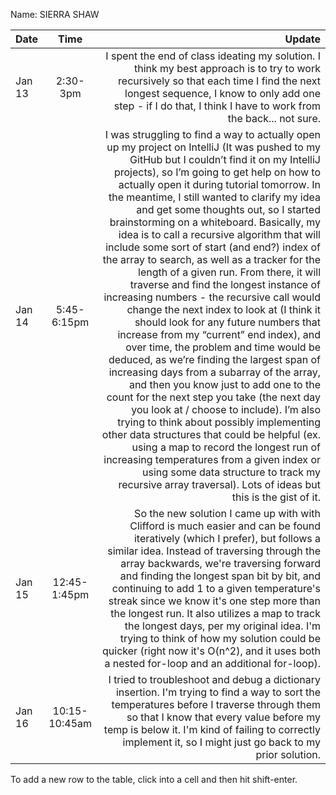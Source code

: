 Name: SIERRA SHAW

| Date   |     Time      |                                                                                                                                                                                                                                                                                                                                                                                                                                                                                                                                                                                                                                                                                                                                                                                                                                                                                                                                                                                                                                                                                                                                                                                                                                                                                                                                                                   Update |
|:-------|:-------------:|-------------------------------------------------------------------------------------------------------------------------------------------------------------------------------------------------------------------------------------------------------------------------------------------------------------------------------------------------------------------------------------------------------------------------------------------------------------------------------------------------------------------------------------------------------------------------------------------------------------------------------------------------------------------------------------------------------------------------------------------------------------------------------------------------------------------------------------------------------------------------------------------------------------------------------------------------------------------------------------------------------------------------------------------------------------------------------------------------------------------------------------------------------------------------------------------------------------------------------------------------------------------------------------------------------------------------------------------------------------------------:|
| Jan 13 |   2:30-3pm    |                                                                                                                                                                                                                                                                                                                                                                                                                                                                                                                                                                                                                                                                                                                                                                                                                                                                                                                                                                                                                                                                                                                  I spent the end of class ideating my solution. I think my best approach is to try to work recursively so that each time I find the next longest sequence, I know to only add one step - if I do that, I think I have to work from the back... not sure. |
| Jan 14 |  5:45-6:15pm  | I was struggling to find a way to actually open up my project on IntelliJ (It was pushed to my GitHub but I couldn’t find it on my IntelliJ projects), so I’m going to get help on how to actually open it during tutorial tomorrow. In the meantime, I still wanted to clarify my idea and get some thoughts out, so I started brainstorming on a whiteboard. Basically, my idea is to call a recursive algorithm that will include some sort of start (and end?) index of the array to search, as well as a tracker for the length of a given run. From there, it will traverse and find the longest instance of increasing numbers - the recursive call would change the next index to look at (I think it should look for any future numbers that increase from my “current” end index), and over time, the problem and time would be deduced, as we’re finding the largest span of increasing days from a subarray of the array, and then you know just to add one to the count for the next step you take (the next day you look at / choose to include). I’m also trying to think about possibly implementing other data structures that could be helpful (ex. using a map to record the longest run of increasing temperatures from a given index or using some data structure to track my recursive array traversal). Lots of ideas but this is the gist of it. |
| Jan 15 | 12:45-1:45pm  |                                                                                                                                                                                                                                                                                                                                                                                                                                                                                                                                                                                                                                                                                                                                                                   So the new solution I came up with with Clifford is much easier and can be found iteratively (which I prefer), but follows a similar idea. Instead of traversing through the array backwards, we're traversing forward and finding the longest span bit by bit, and continuing to add 1 to a given temperature's streak since we know it's one step more than the longest run. It also utilizes a map to track the longest days, per my original idea. I'm trying to think of how my solution could be quicker (right now it's O(n^2), and it uses both a nested for-loop and an additional for-loop). |
| Jan 16 | 10:15-10:45am |                                                                                                                                                                                                                                                                                                                                                                                                                                                                                                                                                                                                                                                                                                                                                                                                                                                                                                                                                                                                                                                                      I tried to troubleshoot and debug a dictionary insertion. I'm trying to find a way to sort the temperatures before I traverse through them so that I know that every value before my temp is below it. I'm kind of failing to correctly implement it, so I might just go back to my prior solution. |


To add a new row to the table, click into a cell and then hit shift-enter.